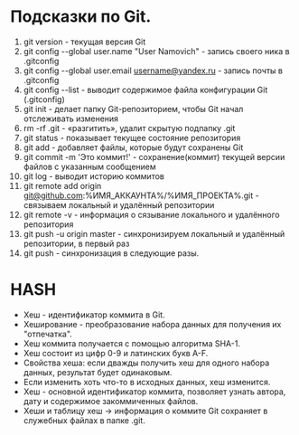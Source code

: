 # Подсказки по Git.
1. git version - текущая версия Git
2. git config --global user.name "User Namovich" - запись своего ника в .gitconfig
3. git config --global user.email username@yandex.ru - запись почты в .gitconfig
4. git config --list - выводит содержимое файла конфигурации Git (.gitconfig)
5. git init - делает папку Git-репозиторием, чтобы Git начал отслеживать изменения
6. rm -rf .git - «разгитить», удалит скрытую подпапку .git
7. git status - показывает текущее состояние репозитория
8. git add - добавляет файлы, которые будут сохранены Git
9. git commit -m 'Это коммит!' - сохранение(коммит) текущей версии файлов с указанным сообщением
10. git log - выводит историю коммитов
11. git remote add origin git@github.com:%ИМЯ_АККАУНТА%/%ИМЯ_ПРОЕКТА%.git - cвязываем локальный и удалённый репозитории
12. git remote -v - информация о сязывание локального и удалённого репозитория
13. git push -u origin master - синхронизируем локальный и удалённый репозитории, в первый раз
14. git push - синхронизация в следующие разы.

# HASH
* Хеш - идентификатор коммита в Git.
* Хеширование - преобразование набора данных для получения их "отпечатка".
* Хеш коммита получается с помощью алгоритма SHA-1.
* Хеш состоит из цифр 0-9 и латинских букв A-F.
* Свойства хеша: если дважды получить хеш для одного набора данных, результат будет одинаковым.
* Если изменить хоть что-то в исходных данных, хеш изменится.
* Хеш - основной идентификатор коммита, позволяет узнать автора, дату и содержимое закоммиченных файлов.
* Хеши и таблицу хеш → информация о коммите Git сохраняет в служебных файлах в папке .git.
